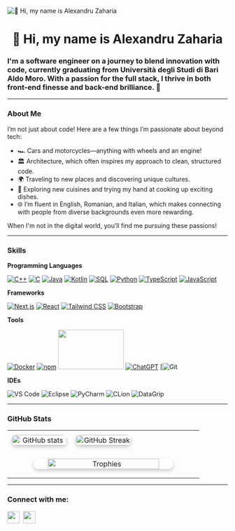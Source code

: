 ![👋 Hi, my name is Alexandru Zaharia](https://user-images.githubusercontent.com/10498744/210012254-234538ff-d198-48aa-8964-37e6fd45d227.gif)

<div id="toc">
  <ul align="center" style="list-style: none">
    <summary>
      <h1>
        👋 Hi, my name is Alexandru Zaharia
      </h1>
    </summary>
  </ul>
</div>

 **<h3 align="left">I'm a software engineer on a journey to blend innovation with code, currently graduating from Università degli Studi di Bari Aldo Moro. With a passion for the full stack, I thrive in both front-end finesse and back-end brilliance. 🚀</h3>**

---

**<h3 align="left">About Me</h3>**

I’m not just about code! Here are a few things I’m passionate about beyond tech:

- 🏎️ Cars and motorcycles—anything with wheels and an engine!
- 🏛️ Architecture, which often inspires my approach to clean, structured code.
- 🌍 Traveling to new places and discovering unique cultures.
- 🍲 Exploring new cuisines and trying my hand at cooking up exciting dishes.
- 🌐 I’m fluent in English, Romanian, and Italian, which makes connecting with people from diverse backgrounds even more rewarding.
  
When I'm not in the digital world, you’ll find me pursuing these passions!

---

 **<h3 align="left">Skills</h3>**
 
**Programming Languages**

[![C++](https://img.icons8.com/?size=100&id=40669&format=png&color=000000)](https://devdocs.io/cpp/)
[![C](https://img.icons8.com/?size=100&id=40670&format=png&color=000000)](https://devdocs.io/c/)
[![Java](https://img.icons8.com/?size=100&id=13679&format=png&color=000000)](https://docs.oracle.com/en/java/)
[![Kotlin](https://img.icons8.com/?size=100&id=ZoxjA0jZDdFZ&format=png&color=000000)](https://kotlinlang.org/)
[![SQL](https://img.icons8.com/?size=100&id=LwQEs9KnDgIo&format=png&color=000000)](https://www.postgresql.org/)
[![Python](https://img.icons8.com/?size=100&id=13441&format=png&color=000000)](https://www.python.org/)
[![TypeScript](https://img.icons8.com/?size=100&id=uJM6fQYqDaZK&format=png&color=000000)](https://www.typescriptlang.org/)
[![JavaScript](https://img.icons8.com/?size=100&id=108784&format=png&color=000000)](https://devdocs.io/javascript/)


**Frameworks**

[![Next.js](https://img.icons8.com/?size=100&id=66746&format=png&color=000000)](https://nextjs.org/docs/app/building-your-application/optimizing/images)
[![React](https://img.icons8.com/?size=100&id=NfbyHexzVEDk&format=png&color=000000)](https://react.dev/)
[![Tailwind CSS](https://img.icons8.com/?size=100&id=4PiNHtUJVbLs&format=png&color=000000)](https://tailwindcss.com/)
[![Bootstrap](https://img.icons8.com/?size=100&id=EzPCiQUqWWEa&format=png&color=000000)](https://icons.getbootstrap.com/)

**Tools**

[![Docker](https://img.icons8.com/?size=100&id=22813&format=png&color=000000)](https://www.docker.com/)
[![npm](https://img.icons8.com/?size=100&id=b6eVatKY9ihI&format=png&color=000000)](https://www.npmjs.com/)
[<img src="https://github.com/nvm-sh/logos/blob/main/nvm-logo-tag-color.png" width="150" height="90">](https://github.com/nvm-sh/nvm?tab=readme-ov-file)
[![ChatGPT](https://img.icons8.com/?size=100&id=ka3InxFU3QZa&format=png&color=000000)](https://chatgpt.com/)
[![Git](https://img.icons8.com/?size=100&id=20906&format=png&color=000000)

**IDEs**

![VS Code](https://img.shields.io/badge/VS_Code-0078D4?style=flat&logo=visual-studio-code&logoColor=white)
![Eclipse](https://img.shields.io/badge/Eclipse-2C2255?style=flat&logo=eclipse&logoColor=white)
![PyCharm](https://img.shields.io/badge/PyCharm-000000?style=flat&logo=pycharm&logoColor=white)
![CLion](https://img.shields.io/badge/CLion-000000?style=flat&logo=clion&logoColor=white)
![DataGrip](https://img.shields.io/badge/CLion-000000?style=flat&logo=clion&logoColor=white)

---

**<h3 align="left">GitHub Stats</h3>**

<table align="center" style="width: 100%; padding: 0; margin: 0; border-collapse: collapse;">
  <tr style="padding: 0; margin: 0;">
    <td align="center" style="padding: 10px; width: 33%;">
      <img src="https://github-readme-stats.vercel.app/api?username=darkmodeftw&show_icons=true&theme=radical" alt="GitHub stats" style="width: 100%; border-radius: 10px; box-shadow: 0 4px 8px rgba(0, 0, 0, 0.2);" />
    </td>
    <td align="center" style="padding: 10px; width: 33%;">
      <img src="https://github-readme-streak-stats.herokuapp.com/?user=darkmodeftw&theme=radical" alt="GitHub Streak" style="width: 100%; border-radius: 10px; box-shadow: 0 4px 8px rgba(0, 0, 0, 0.2);" />
    </td>
    <td align="center" style="padding: 10px; width: 33%;">
    </td>
  </tr>
  <tr>
    <td colspan="3" align="center" style="padding: 20px;">
      <img src="https://github-profile-trophy.vercel.app/?username=darkmodeftw&theme=radical&no-frame=true&margin-w=5" alt="Trophies" style="width: 80%; border-radius: 10px; box-shadow: 0 4px 8px rgba(0, 0, 0, 0.2);" />
    </td>
  </tr>
</table>

---

**<h3 align="left">Connect with me:</h3>** 
<p align="left"><a href="https://github.com/darkmodeftw" target="_blank"><img src="https://img.shields.io/badge/GitHub-100000?logo=github&logoColor=white" height="28" style="margin-right: 4px"></a> <a href="https://www.linkedin.com/in/alexandru-zaharia-4565a0304/" target="_blank"><img src="https://img.shields.io/badge/LinkedIn-0077B5?logo=linkedin&logoColor=white" height="28" style="margin-right: 4px"></a> 
